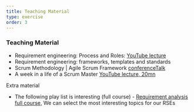 ```yaml
---
title: Teaching Material  
type: exercise
order: 3
---
```


### **Teaching Material**

-  Requirement engineering: Process and Roles: [YouTube lecture](https://www.youtube.com/watch?v=ZzO3oUA7pNw)
-  Requirement engineering: frameworks, templates and standards []()
-  Scrum Methodology | Agile Scrum Framework [conferenceTalk]()
-  A week in a life of a Scrum Master [YouTube lecture, 20mn](https://www.youtube.com/watch?v=vwT3Aq5tl2Y) 

Extra material 
- The following play list is interesting (full course) - [Requirement analysis full course,](https://www.youtube.com/playlist?list=PLUgFMzuE8lQDeixpbP3s6EyQx8PiNdeQL) 
  We can select the most interesting topics for our RSEs 
